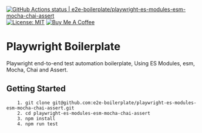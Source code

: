 [![GitHub Actions status | e2e-boilerplate/playwright-es-modules-esm-mocha-chai-assert](https://github.com/e2e-boilerplate/playwright-es-modules-esm-mocha-chai-assert/workflows/playwright-es-modules-esm-mocha-chai-assert/badge.svg)](https://github.com/e2e-boilerplate/playwright-es-modules-esm-mocha-chai-assert/actions?workflow=playwright-es-modules-esm-mocha-chai-assert) [![License: MIT](https://img.shields.io/badge/License-MIT-yellow.svg)](https://opensource.org/licenses/MIT) [![Buy Me A Coffee](https://img.shields.io/badge/buy-me%20coffee-orange)](https://www.buymeacoffee.com/xgirma)

# Playwright Boilerplate

Playwright end-to-end test automation boilerplate, Using ES Modules, esm, Mocha, Chai and Assert.

## Getting Started

    	1. git clone git@github.com:e2e-boilerplate/playwright-es-modules-esm-mocha-chai-assert.git
    	2. cd playwright-es-modules-esm-mocha-chai-assert
    	3. npm install
    	4. npm run test
